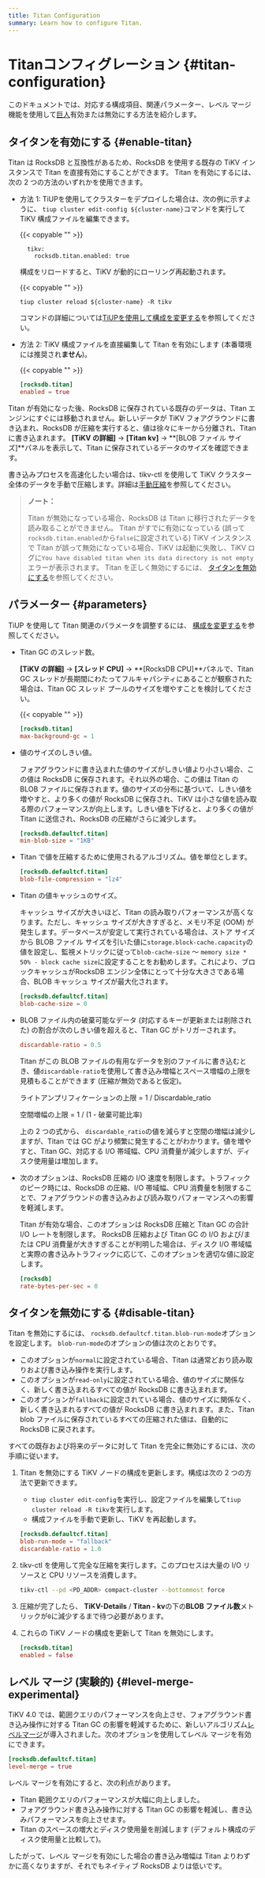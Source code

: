 ```yaml
---
title: Titan Configuration
summary: Learn how to configure Titan.
---
```


# Titanコンフィグレーション {#titan-configuration}

このドキュメントでは、対応する構成項目、関連パラメーター、レベル マージ機能を使用して[巨人](/storage-engine/titan-overview.md)有効または無効にする方法を紹介します。

## タイタンを有効にする {#enable-titan}

Titan は RocksDB と互換性があるため、RocksDB を使用する既存の TiKV インスタンスで Titan を直接有効にすることができます。 Titan を有効にするには、次の 2 つの方法のいずれかを使用できます。

-   方法 1: TiUPを使用してクラスターをデプロイした場合は、次の例に示すように、 `tiup cluster edit-config ${cluster-name}`コマンドを実行して TiKV 構成ファイルを編集できます。

    {{< copyable "" >}}

    ```shell
      tikv:
        rocksdb.titan.enabled: true
    ```

    構成をリロードすると、TiKV が動的にローリング再起動されます。

    {{< copyable "" >}}

    ```shell
    tiup cluster reload ${cluster-name} -R tikv
    ```

    コマンドの詳細については[TiUPを使用して構成を変更する](/maintain-tidb-using-tiup.md#modify-the-configuration)を参照してください。

-   方法 2: TiKV 構成ファイルを直接編集して Titan を有効にします (本番環境には推奨され**ません**)。

    {{< copyable "" >}}

    ```toml
    [rocksdb.titan]
    enabled = true
    ```

Titan が有効になった後、RocksDB に保存されている既存のデータは、Titan エンジンにすぐには移動されません。新しいデータが TiKV フォアグラウンドに書き込まれ、RocksDB が圧縮を実行すると、値は徐々にキーから分離され、Titan に書き込まれます。 **[TiKV の詳細]** -&gt; **[Titan kv]** -&gt; **[BLOB ファイル サイズ]**パネルを表示して、Titan に保存されているデータのサイズを確認できます。

書き込みプロセスを高速化したい場合は、tikv-ctl を使用して TiKV クラスター全体のデータを手動で圧縮します。詳細は[手動圧縮](/tikv-control.md#compact-data-of-the-whole-tikv-cluster-manually)を参照してください。

> **ノート：**
>
> Titan が無効になっている場合、RocksDB は Titan に移行されたデータを読み取ることができません。 Titan がすでに有効になっている (誤って`rocksdb.titan.enabled`から`false`に設定されている) TiKV インスタンスで Titan が誤って無効になっている場合、TiKV は起動に失敗し、TiKV ログに`You have disabled titan when its data directory is not empty`エラーが表示されます。 Titan を正しく無効にするには、 [タイタンを無効にする](#disable-titan)を参照してください。

## パラメーター {#parameters}

TiUP を使用して Titan 関連のパラメータを調整するには、 [構成を変更する](/maintain-tidb-using-tiup.md#modify-the-configuration)を参照してください。

-   Titan GC のスレッド数。

    **[TiKV の詳細]** -&gt; **[スレッド CPU]** -&gt; **[RocksDB CPU]**パネルで、Titan GC スレッドが長期間にわたってフルキャパシティにあることが観察された場合は、Titan GC スレッド プールのサイズを増やすことを検討してください。

    {{< copyable "" >}}

    ```toml
    [rocksdb.titan]
    max-background-gc = 1
    ```

-   値のサイズのしきい値。

    フォアグラウンドに書き込まれた値のサイズがしきい値より小さい場合、この値は RocksDB に保存されます。それ以外の場合、この値は Titan の BLOB ファイルに保存されます。値のサイズの分布に基づいて、しきい値を増やすと、より多くの値が RocksDB に保存され、TiKV は小さな値を読み取る際のパフォーマンスが向上します。しきい値を下げると、より多くの値が Titan に送信され、RocksDB の圧縮がさらに減少します。

    ```toml
    [rocksdb.defaultcf.titan]
    min-blob-size = "1KB"
    ```

-   Titan で値を圧縮するために使用されるアルゴリズム。値を単位とします。

    ```toml
    [rocksdb.defaultcf.titan]
    blob-file-compression = "lz4"
    ```

-   Titan の値キャッシュのサイズ。

    キャッシュ サイズが大きいほど、Titan の読み取りパフォーマンスが高くなります。ただし、キャッシュ サイズが大きすぎると、メモリ不足 (OOM) が発生します。データベースが安定して実行されている場合は、ストア サイズから BLOB ファイル サイズを引いた値に`storage.block-cache.capacity`の値を設定し、監視メトリックに従って`blob-cache-size` ～ `memory size * 50% - block cache size`に設定することをお勧めします。これにより、ブロックキャッシュがRocksDB エンジン全体にとって十分な大きさである場合、BLOB キャッシュ サイズが最大化されます。

    ```toml
    [rocksdb.defaultcf.titan]
    blob-cache-size = 0
    ```

-   BLOB ファイル内の破棄可能なデータ (対応するキーが更新または削除された) の割合が次のしきい値を超えると、Titan GC がトリガーされます。

    ```toml
    discardable-ratio = 0.5
    ```

    Titan がこの BLOB ファイルの有用なデータを別のファイルに書き込むとき、値`discardable-ratio`を使用して書き込み増幅とスペース増幅の上限を見積もることができます (圧縮が無効であると仮定)。

    ライトアンプリフィケーションの上限 = 1 / Discardable_ratio

    空間増幅の上限 = 1 / (1 - 破棄可能比率)

    上の 2 つの式から、 `discardable_ratio`の値を減らすと空間の増幅は減少しますが、Titan では GC がより頻繁に発生することがわかります。値を増やすと、Titan GC、対応する I/O 帯域幅、CPU 消費量が減少しますが、ディスク使用量は増加します。

-   次のオプションは、RocksDB 圧縮の I/O 速度を制限します。トラフィックのピーク時には、RocksDB の圧縮、I/O 帯域幅、CPU 消費量を制限することで、フォアグラウンドの書き込みおよび読み取りパフォーマンスへの影響を軽減します。

    Titan が有効な場合、このオプションは RocksDB 圧縮と Titan GC の合計 I/O レートを制限します。 RocksDB 圧縮および Titan GC の I/O および/または CPU 消費量が大きすぎることが判明した場合は、ディスク I/O 帯域幅と実際の書き込みトラフィックに応じて、このオプションを適切な値に設定します。

    ```toml
    [rocksdb]
    rate-bytes-per-sec = 0
    ```

## タイタンを無効にする {#disable-titan}

Titan を無効にするには、 `rocksdb.defaultcf.titan.blob-run-mode`オプションを設定します。 `blob-run-mode`のオプションの値は次のとおりです。

-   このオプションが`normal`に設定されている場合、Titan は通常どおり読み取りおよび書き込み操作を実行します。
-   このオプションが`read-only`に設定されている場合、値のサイズに関係なく、新しく書き込まれるすべての値が RocksDB に書き込まれます。
-   このオプションが`fallback`に設定されている場合、値のサイズに関係なく、新しく書き込まれるすべての値が RocksDB に書き込まれます。また、Titan blob ファイルに保存されているすべての圧縮された値は、自動的に RocksDB に戻されます。

すべての既存および将来のデータに対して Titan を完全に無効にするには、次の手順に従います。

1.  Titan を無効にする TiKV ノードの構成を更新します。構成は次の 2 つの方法で更新できます。

    -   `tiup cluster edit-config`を実行し、設定ファイルを編集して`tiup cluster reload -R tikv`を実行します。
    -   構成ファイルを手動で更新し、TiKV を再起動します。

    ```toml
    [rocksdb.defaultcf.titan]
    blob-run-mode = "fallback"
    discardable-ratio = 1.0
    ```

2.  tikv-ctl を使用して完全な圧縮を実行します。このプロセスは大量の I/O リソースと CPU リソースを消費します。

    ```bash
    tikv-ctl --pd <PD_ADDR> compact-cluster --bottommost force
    ```

3.  圧縮が完了したら、 **TiKV-Details** / **Titan - kv**の下の**BLOB ファイル数**メトリックが`0`に減少するまで待つ必要があります。

4.  これらの TiKV ノードの構成を更新して Titan を無効にします。

    ```toml
    [rocksdb.titan]
    enabled = false
    ```

## レベル マージ (実験的) {#level-merge-experimental}

TiKV 4.0 では、範囲クエリのパフォーマンスを向上させ、フォアグラウンド書き込み操作に対する Titan GC の影響を軽減するために、新しいアルゴリズム[レベルマージ](/storage-engine/titan-overview.md#level-merge)が導入されました。次のオプションを使用してレベル マージを有効にできます。

```toml
[rocksdb.defaultcf.titan]
level-merge = true
```

レベル マージを有効にすると、次の利点があります。

-   Titan 範囲クエリのパフォーマンスが大幅に向上しました。
-   フォアグラウンド書き込み操作に対する Titan GC の影響を軽減し、書き込みパフォーマンスを向上させます。
-   Titan のスペースの増大とディスク使用量を削減します (デフォルト構成のディスク使用量と比較して)。

したがって、レベル マージを有効にした場合の書き込み増幅は Titan よりわずかに高くなりますが、それでもネイティブ RocksDB よりは低いです。
